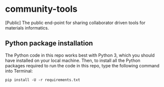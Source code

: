 # community-tools
[Public] The public end-point for sharing collaborator driven tools for materials informatics.

## Python package installation
The Python code in this repo works best with Python 3, which you should have installed on your local machine. Then, to install all the Python packages required to run the code in this repo, type the following command into Terminal:
```
pip install -U -r requirements.txt
```
